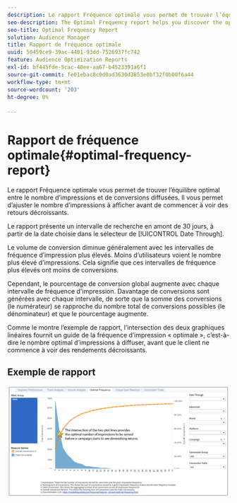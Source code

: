 ```yaml
---
description: Le rapport Fréquence optimale vous permet de trouver l’équilibre optimal entre le nombre d’impressions et de conversions diffusées. Il vous permet d’ajuster le nombre d’impressions à afficher avant de commencer à voir des retours décroissants.
seo-description: The Optimal Frequency report helps you discover the optimal balance between the number of served impressions and conversions. It allows you to adjust the number of impressions you would want to display before starting to see diminishing returns.
seo-title: Optimal Frequency Report
solution: Audience Manager
title: Rapport de fréquence optimale
uuid: 50459ce9-39ac-4401-93dd-7526937fc742
feature: Audience Optimization Reports
exl-id: bf445fde-5cac-40ee-aa67-b4523391a6f1
source-git-commit: fe01ebac8c0d0ad3630d3853e0bf32f0b00f6a44
workflow-type: tm+mt
source-wordcount: '203'
ht-degree: 0%

---
```


# Rapport de fréquence optimale{#optimal-frequency-report}

Le rapport Fréquence optimale vous permet de trouver l’équilibre optimal entre le nombre d’impressions et de conversions diffusées. Il vous permet d’ajuster le nombre d’impressions à afficher avant de commencer à voir des retours décroissants.

Le rapport présente un intervalle de recherche en amont de 30 jours, à partir de la date choisie dans le sélecteur de [!UICONTROL Date Through].

Le volume de conversion diminue généralement avec les intervalles de fréquence d’impression plus élevés. Moins d’utilisateurs voient le nombre plus élevé d’impressions. Cela signifie que ces intervalles de fréquence plus élevés ont moins de conversions.

Cependant, le pourcentage de conversion global augmente avec chaque intervalle de fréquence d&#39;impression. Davantage de conversions sont générées avec chaque intervalle, de sorte que la somme des conversions (le numérateur) se rapproche du nombre total de conversions possibles (le dénominateur) et que le pourcentage augmente.

Comme le montre l’exemple de rapport, l’intersection des deux graphiques linéaires fournit un guide de la fréquence d’impression « optimale », c’est-à-dire le nombre optimal d’impressions à diffuser, avant que le client ne commence à voir des rendements décroissants.

## Exemple de rapport

![fréquence optimale](assets/optimal-frequency2.png)
